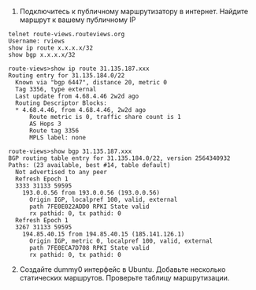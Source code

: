 1. Подключитесь к публичному маршрутизатору в интернет. Найдите маршрут к вашему публичному IP
```
telnet route-views.routeviews.org
Username: rviews
show ip route x.x.x.x/32
show bgp x.x.x.x/32
```

```
route-views>show ip route 31.135.187.xxx
Routing entry for 31.135.184.0/22
  Known via "bgp 6447", distance 20, metric 0
  Tag 3356, type external
  Last update from 4.68.4.46 2w2d ago
  Routing Descriptor Blocks:
  * 4.68.4.46, from 4.68.4.46, 2w2d ago
      Route metric is 0, traffic share count is 1
      AS Hops 3
      Route tag 3356
      MPLS label: none
```

```
route-views>show bgp 31.135.187.xxx
BGP routing table entry for 31.135.184.0/22, version 2564340932
Paths: (23 available, best #14, table default)
  Not advertised to any peer
  Refresh Epoch 1
  3333 31133 59595
    193.0.0.56 from 193.0.0.56 (193.0.0.56)
      Origin IGP, localpref 100, valid, external
      path 7FE0E022ADD0 RPKI State valid
      rx pathid: 0, tx pathid: 0
  Refresh Epoch 1
  3267 31133 59595
    194.85.40.15 from 194.85.40.15 (185.141.126.1)
      Origin IGP, metric 0, localpref 100, valid, external
      path 7FE0ECA7D708 RPKI State valid
      rx pathid: 0, tx pathid: 0
```

2. Создайте dummy0 интерфейс в Ubuntu. Добавьте несколько статических маршрутов. Проверьте таблицу маршрутизации.


